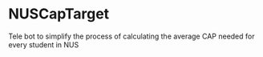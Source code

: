 # NUSCapTarget
Tele bot to simplify the process of calculating the average CAP needed for every student in NUS 

